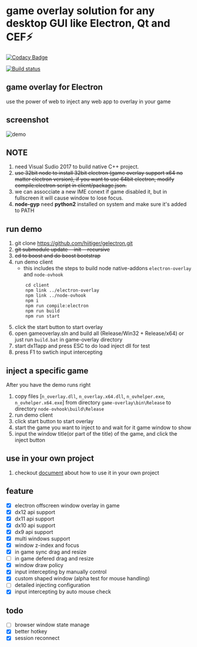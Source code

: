 # game overlay solution for any desktop GUI like Electron, Qt and CEF⚡

[![Codacy Badge](https://api.codacy.com/project/badge/Grade/0f6b8ec919b243a7a926fcf674b2cab7)](https://www.codacy.com/app/hiitiger/gelectron?utm_source=github.com&utm_medium=referral&utm_content=hiitiger/gelectron&utm_campaign=Badge_Grade)

[![Build status](https://ci.appveyor.com/api/projects/status/sgi7go37f72f52a5?svg=true)](https://ci.appveyor.com/project/hiitiger/gelectron)

## game overlay for Electron

use the power of web to inject any web app to overlay in your game

## screenshot

![demo](https://raw.githubusercontent.com/hiitiger/gelectron/master/screenshot/gelectron3.gif)

## NOTE

1. need Visual Sudio 2017 to build native C++ project.
2. ~~use 32bit node to install 32bit electron (game overlay support x64 no matter electron version), if you want to use 64bit electron, modify compile:electron script in client/package.json.~~
3. we can assocciate a new IME conext if game disabled it, but in fullscreen it will cause window to lose focus.
4. **node-gyp** need **python2** installed on system and make sure it's added to PATH

## run demo

1. git clone https://github.com/hiitiger/gelectron.git
2. ~~git submodule update --init --recursive~~
3. ~~cd to boost and do boost bootstrap~~
4. run demo client
    - this includes the steps to build node native-addons `electron-overlay` and `node-ovhook`
    ```
        cd client
        npm link ../electron-overlay
        npm link ../node-ovhook
        npm i
        npm run compile:electron
        npm run build
        npm run start
    ```
5. click the start button to start overlay
6. open gameoverlay.sln and build all (Release/Win32 + Release/x64) or just run `build.bat` in game-overlay directory
7. start dx11app and press ESC to do load inject dll for test
8. press F1 to swtich input intercepting

## inject a specific game

After you have the demo runs right

1.  copy files [`n_overlay.dll`, `n_overlay.x64.dll`, `n_ovhelper.exe`, `n_ovhelper.x64.exe`] from directory `game-overlay\bin\Release` to directory `node-ovhook\build\Release`
2.  run demo client
3.  click start button to start overlay
4.  start the game you want to inject to and wait for it game window to show
5.  input the window title(or part of the title) of the game, and click the inject button

## use in your own project

1. checkout [document](https://github.com/hiitiger/gelectron/blob/master/doc/doc.md) about how to use it in your own project

## feature

-   [x] electron offscreen window overlay in game
-   [x] dx12 api support
-   [x] dx11 api support
-   [x] dx10 api support
-   [x] dx9 api support
-   [x] multi windows support
-   [x] window z-index and focus
-   [x] in game sync drag and resize
-   [ ] in game defered drag and resize
-   [x] window draw policy
-   [x] input intercepting by manually control
-   [x] custom shaped window (alpha test for mouse handling)
-   [ ] detailed injecting configuration
-   [x] input intercepting by auto mouse check

## todo

-   [ ] browser window state manage
-   [x] better hotkey
-   [x] session reconnect
